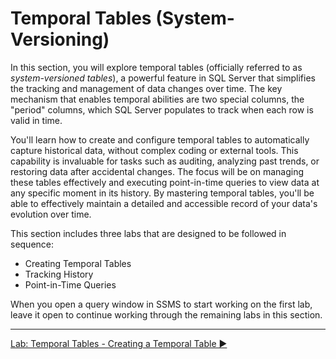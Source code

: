 ﻿# Temporal Tables (System-Versioning)

In this section, you will explore temporal tables (officially referred to as *system-versioned tables*), a powerful feature in SQL Server that simplifies the tracking and management of data changes over time. The key mechanism that enables temporal abilities are two special columns, the "period" columns, which SQL Server populates to track when each row is valid in time.

You'll learn how to create and configure temporal tables to automatically capture historical data, without complex coding or external tools. This capability is invaluable for tasks such as auditing, analyzing past trends, or restoring data after accidental changes. The focus will be on managing these tables effectively and executing point-in-time queries to view data at any specific moment in its history. By mastering temporal tables, you'll be able to effectively maintain a detailed and accessible record of your data's evolution over time.

This section includes three labs that are designed to be followed in sequence:

- Creating Temporal Tables
- Tracking History
- Point-in-Time Queries

When you open a query window in SSMS to start working on the first lab, leave it open to continue working through the remaining labs in this section.

___

[Lab: Temporal Tables - Creating a Temporal Table ▶](https://github.com/lennilobel/sql2022-workshop-hol/blob/main/HOL/2.%20Temporal%20Tables/1.%20Creating%20Temporal%20Tables.md)
